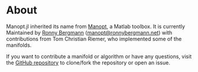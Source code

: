 # About

Manopt.jl inherited its name from [Manopt](https://manopt.org), a Matlab toolbox.
It is currently Maintained by [Ronny Bergmann](https://ronnybergmann.net/about.html) (manopt@ronnybergmann.net) with contributions from Tom Christian Riemer, who implemented some of the manifolds.

If you want to contribute a manifold or algorithm or have any questions, visit
the [GitHub repository](https://github.com/kellertuer/Manopt.jl/)
to clone/fork the repository or open an issue.
